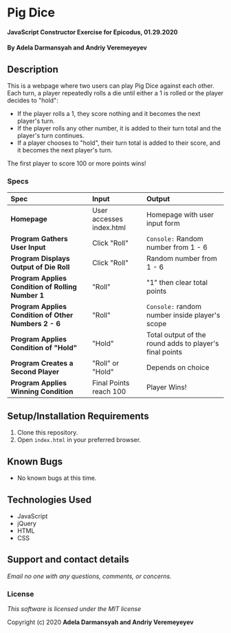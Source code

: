 # Pig Dice

#### JavaScript Constructor Exercise for Epicodus, 01.29.2020

#### By **Adela Darmansyah and Andriy Veremeyeyev**

## Description

This is a webpage where two users can play Pig Dice against each other.
Each turn, a player repeatedly rolls a die until either a 1 is rolled or the player decides to "hold":

* If the player rolls a 1, they score nothing and it becomes the next player's turn.
* If the player rolls any other number, it is added to their turn total and the player's turn continues.
* If a player chooses to "hold", their turn total is added to their score, and it becomes the next player's turn.

The first player to score 100 or more points wins!

### Specs
| Spec | Input | Output |
| :-------------     | :------------- | :------------- |
| **Homepage** | User accesses index.html | Homepage with user input form |
| **Program Gathers User Input** | Click "Roll" | `Console:` Random number from 1 - 6 |
| **Program Displays Output of Die Roll**| Click "Roll"  | Random number from 1 - 6 |
| **Program Applies Condition of Rolling Number 1**| "Roll" | "1" then clear total points |
| **Program Applies Condition of Other Numbers 2 - 6**| "Roll" | `Console:` random number inside player's scope |
| **Program Applies Condition of "Hold"** | "Hold" | Total output of the round adds to player's final points |
| **Program Creates a Second Player**| "Roll" or "Hold" | Depends on choice |
| **Program Applies Winning Condition**| Final Points reach 100 | Player Wins! |

## Setup/Installation Requirements

1. Clone this repository.
2. Open `index.html` in your preferred browser.

## Known Bugs

* No known bugs at this time.

## Technologies Used

* JavaScript
* jQuery
* HTML
* CSS

## Support and contact details

_Email no one with any questions, comments, or concerns._

### License

*This software is licensed under the MIT license*

Copyright (c) 2020 **Adela Darmansyah and Andriy Veremeyeyev**